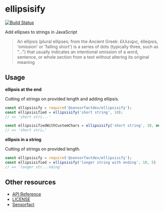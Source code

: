 # ellipsisify
[![Build Status](https://travis-ci.org/Sensorfactdev/ellipsisify.svg?branch=master)](https://travis-ci.org/Sensorfactdev/ellipsisify)


Add ellipses to strings in JavaScript

> An ellipsis (plural ellipses; from the Ancient Greek: ἔλλειψις, élleipsis, 'omission' or 'falling short') is a series of dots (typically three, such as "…") that usually indicates an intentional omission of a word, sentence, or whole section from a text without altering its original meaning

## Usage

**ellipsis at the end**

Cutting of strings on provided length and adding ellipsis.

```javascript
const ellipsisify = require('@sensorfactdev/ellipsisify');
const ellipsisified = ellipsisify('short string', 10);
// => 'short stri...'

const ellipsisifiedWithCustomChars = ellipsisify('short string', 10, null, '…');
// => 'short stri…'
```

**ellipsis in a string**

Cutting of strings on provided length.

```javascript
const ellipsisify = require('@sensorfactdev/ellipsisify');
const ellipsisified = ellipsisify('longer string with ending', 10, 5)
// => 'longer str...nding'
```

## Other resources

- [API Reference](API.md)
- [LICENSE](LICENSE)
- [Sensorfact](https://sensorfact.nl)
